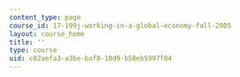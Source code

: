```yaml
---
content_type: page
course_id: 17-199j-working-in-a-global-economy-fall-2005
layout: course_home
title: ''
type: course
uid: c82aefa3-a3be-baf8-10d9-b58eb5997f04
---
```

